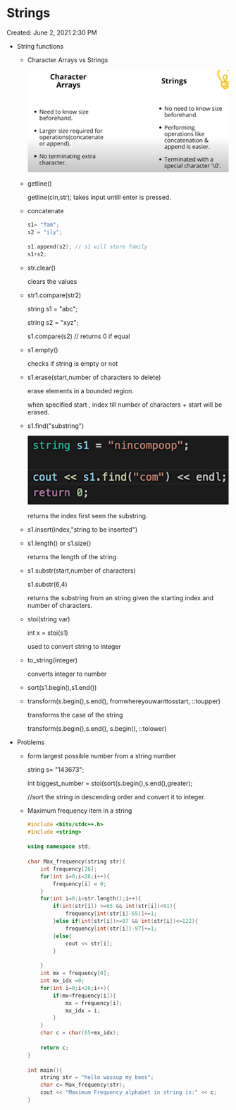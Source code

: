 # Strings

Created: June 2, 2021 2:30 PM

- String functions
    - Character Arrays vs Strings

        ![Strings%2092287b9ac1f247d0b29c81ce12481623/Untitled.png](Strings%2092287b9ac1f247d0b29c81ce12481623/Untitled.png)

    - getline()

        getline(cin,str); takes input untill enter is pressed.

    - concatenate

        ```cpp
        s1= "fam";
        s2 = "ily";

        s1.append(s2); // s1 will store family
        s1+s2;
        ```

    - str.clear()

        clears the values

    - str1.compare(str2)

        string s1 = "abc";

        string s2 = "xyz";

        s1.compare(s2) // returns 0 if equal

    - s1.empty()

        checks if string is empty or not

    - s1.erase(start,number of characters to delete)

        erase elements in a bounded region.

        when specified start , index till number of characters + start will be  erased.

    - s1.find("substring")

        ![Strings%2092287b9ac1f247d0b29c81ce12481623/Untitled%201.png](Strings%2092287b9ac1f247d0b29c81ce12481623/Untitled%201.png)

        returns the index first seen the substring.

    - s1.insert(index,"string to be inserted")
    - s1.length() or s1.size()

        returns the length of the string

    - s1.substr(start,number of characters)

        s1.substr(6,4)

        returns the substring from an string given the starting index and number of characters.

    - stoi(string var)

        int x = stoi(s1)

        used to convert string to integer

    - to_string(integer)

        converts integer to number

    - sort(s1.begin(),s1.end())
    - transform(s.begin(),s.end(), fromwhereyouwanttosstart, ::toupper)

        transforms the case of the string

        transform(s.begin(),s.end(), s.begin(), ::tolower)

- Problems
    - form largest possible number from a string number

        string s= "143673";

        int biggest_number = stoi(sort(s.begin(),s.end(),greater<int>);

        //sort the string in descending order and convert it to integer.

    - Maximum frequency item in a string

        ```cpp
        #include <bits/stdc++.h>
        #include <string>

        using namespace std;

        char Max_frequency(string str){
            int frequency[26];
            for(int i=0;i<26;i++){
                frequency[i] = 0;
            }
            for(int i=0;i<str.length();i++){
                if(int(str[i]) >=65 && int(str[i])<91){
                    frequency[int(str[i]-65)]+=1;
                }else if(int(str[i])>=97 && int(str[i])<=122){
                    frequency[int(str[i])-97]+=1;
                }else{
                    cout << str[i];
                }
                
            }
            int mx = frequency[0];
            int mx_idx =0;
            for(int i=0;i<26;i++){
                if(mx<frequency[i]){
                    mx = frequency[i];
                    mx_idx = i;
                }
            }
            char c = char(65+mx_idx);
            
            return c;
        }

        int main(){
            string str = "hello wassup my boes";
            char c= Max_frequency(str);
            cout << "Maximum Frequency alphabet in string is:" << c;
        }
        ```